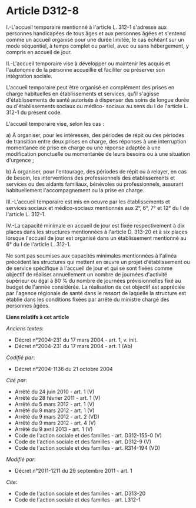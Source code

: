# Article D312-8

I.-L'accueil temporaire mentionné à l'article L. 312-1 s'adresse aux personnes handicapées de tous âges et aux personnes
âgées et s'entend comme un accueil organisé pour une durée limitée, le cas échéant sur un mode séquentiel, à temps complet ou
partiel, avec ou sans hébergement, y compris en accueil de jour. 

II.-L'accueil temporaire vise à développer ou maintenir les acquis et l'autonomie de la personne accueillie et faciliter ou
préserver son intégration sociale. 

L'accueil temporaire peut être organisé en complément des prises en charge habituelles en établissements et services, qu'il
s'agisse d'établissements de santé autorisés à dispenser des soins de longue durée ou d'établissements sociaux ou médico-
sociaux au sens du I de l'article L. 312-1 du présent code. 

L'accueil temporaire vise, selon les cas : 

a) À organiser, pour les intéressés, des périodes de répit ou des périodes de transition entre deux prises en charge, des
réponses à une interruption momentanée de prise en charge ou une réponse adaptée à une modification ponctuelle ou momentanée
de leurs besoins ou à une situation d'urgence ; 

b) À organiser, pour l'entourage, des périodes de répit ou à relayer, en cas de besoin, les interventions des professionnels
des établissements et services ou des aidants familiaux, bénévoles ou professionnels, assurant habituellement
l'accompagnement ou la prise en charge. 

III.-L'accueil temporaire est mis en oeuvre par les établissements et services sociaux et médico-sociaux mentionnés aux 2°,
6°, 7° et 12° du I de l'article L. 312-1. 

IV.-La capacité minimale en accueil de jour est fixée respectivement à dix places dans les structures mentionnées à l'article
D. 313-20 et à six places lorsque l'accueil de jour est organisé dans un établissement mentionné au 6° du I de l'article L.
312-1. 

Ne sont pas soumises aux capacités minimales mentionnées à l'alinéa précédent les structures qui mettent en œuvre un projet
d'établissement ou de service spécifique à l'accueil de jour et qui se sont fixées comme objectif de réaliser annuellement un
nombre de journées d'activité supérieur ou égal à 80 % du nombre de journées prévisionnelles fixé au budget de l'année
considérée. La réalisation de cet objectif est appréciée par l'agence régionale de santé dans le ressort de laquelle la
structure est établie dans les conditions fixées par arrêté du ministre chargé des personnes âgées.

**Liens relatifs à cet article**

_Anciens textes_:

  - Décret n°2004-231 du 17 mars 2004 - art. 1, v. init.
  - Décret n°2004-231 du 17 mars 2004 - art. 1 (Ab)

_Codifié par_:

  - Décret n°2004-1136 du 21 octobre 2004

_Cité par_:

  - Arrêté du 24 juin 2010 - art. 1 (V)
  - Arrêté du 28 février 2011 - art. 1 (V)
  - Arrêté du 5 mars 2012 - art. 1 (V)
  - Arrêté du 9 mars 2012 - art. 1 (V)
  - Arrêté du 9 mars 2012 - art. 2 (VD)
  - Arrêté du 9 mars 2012 - art. 4 (V)
  - Arrêté du 9 avril 2013 - art. 1 (V)
  - Code de l'action sociale et des familles - art. D312-155-0 (V)
  - Code de l'action sociale et des familles - art. D312-9 (V)
  - Code de l'action sociale et des familles - art. R314-194 (VD)

_Modifié par_:

  - Décret n°2011-1211 du 29 septembre 2011 - art. 1

_Cite_:

  - Code de l'action sociale et des familles - art. D313-20
  - Code de l'action sociale et des familles - art. L312-1

